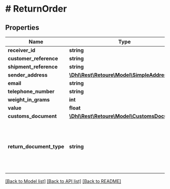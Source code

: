# # ReturnOrder

## Properties

Name | Type | Description | Notes
------------ | ------------- | ------------- | -------------
**receiver_id** | **string** |  |
**customer_reference** | **string** |  | [optional]
**shipment_reference** | **string** |  | [optional]
**sender_address** | [**\Dhl\Rest\Retoure\Model\SimpleAddress**](SimpleAddress.md) |  |
**email** | **string** |  | [optional]
**telephone_number** | **string** |  | [optional]
**weight_in_grams** | **int** |  | [optional]
**value** | **float** |  | [optional]
**customs_document** | [**\Dhl\Rest\Retoure\Model\CustomsDocument**](CustomsDocument.md) |  | [optional]
**return_document_type** | **string** | The type of document(s) to return in the response&#39;:&#39; The SHIPMENT_LABEL only, the QR_LABEL or BOTH. | [optional]

[[Back to Model list]](../../README.md#models) [[Back to API list]](../../README.md#endpoints) [[Back to README]](../../README.md)
